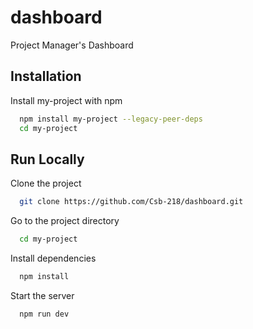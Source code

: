 # dashboard
 Project Manager's Dashboard
## Installation

Install my-project with npm

```bash
  npm install my-project --legacy-peer-deps
  cd my-project
```
    
## Run Locally

Clone the project

```bash
  git clone https://github.com/Csb-218/dashboard.git
```

Go to the project directory

```bash
  cd my-project
```

Install dependencies

```bash
  npm install
```

Start the server

```bash
  npm run dev
```
